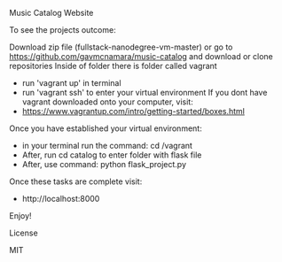 Music Catalog Website

To see the projects outcome:

Download zip file (fullstack-nanodegree-vm-master) or go to https://github.com/gavmcnamara/music-catalog and download or clone repositories
Inside of folder there is folder called vagrant
- run 'vagrant up' in terminal
- run 'vagrant ssh' to enter your virtual environment
If you dont have vagrant downloaded onto your computer, visit:
- https://www.vagrantup.com/intro/getting-started/boxes.html

Once you have established your virtual environment:
- in your terminal run the command: cd /vagrant
- After, run cd catalog to enter folder with flask file
- After, use command: python flask_project.py

Once these tasks are complete visit:
- http://localhost:8000

Enjoy!

License

MIT
